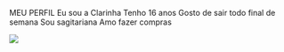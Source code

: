 MEU PERFIL
Eu sou a Clarinha
Tenho 16 anos
Gosto de sair todo final de semana
Sou sagitariana
Amo fazer compras




![](https://media1.tenor.com/m/aIBcy2o17BYAAAAC/shopping-own-the-world.gif)
